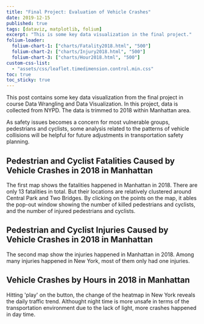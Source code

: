 ```yaml
---
title: "Final Project: Evaluation of Vehicle Crashes"
date: 2019-12-15
published: true
tags: [dataviz, matplotlib, folium]
excerpt: "This is some key data visualization in the final project."
folium-loader:
  folium-chart-1: ["charts/Fatality2018.html", "500"]
  folium-chart-2: ["charts/Injury2018.html", "500"]
  folium-chart-3: ["charts/Hour2018.html", "500"]
custom-css-list:
  - "assets/css/leaflet.timedimension.control.min.css"
toc: true
toc_sticky: true
---
```


This post contains some key data visualization from the final project in course Data Wrangling and Data Visualization. In this project, 
data is collected from NYPD. The data is trimmed to 2018 within Manhattan area. 

As safety issues becomes a concern for most vulnerable groups, pedestrians and cyclists, some analysis related to the patterns of vehicle
collisions will be helpful for future adjustments in transportation safety planning.



## Pedestrian and Cyclist Fatalities Caused by Vehicle Crashes in 2018 in Manhattan


The first map shows the fatalities happened in Manhattan in 2018. There are only 13 fatalities in total. But their locations are relatively
clustered around Central Park and Two Bridges. By clicking on the points on the map, it ables the pop-out window showing the number of killed
pedestrians and cyclists, and the number of injured pedestrians and cyclists.
<div id="folium-chart-1"></div>


## Pedestrian and Cyclist Injuries Caused by Vehicle Crashes in 2018 in Manhattan



The second map show the injuries happened in Manhattan in 2018. Among many injuries happened in New York, most of them only had one injuries.

<div id="folium-chart-2"></div>

## Vehicle Crashes by Hours in 2018 in Manhattan

Hitting 'play' on the button, the change of the heatmap in New York reveals the daily traffic trend. Althought night time is more unsafe in
terms of the transportation environment due to the lack of light, more crashes happened in day time.

<div id="folium-chart-3"></div>
